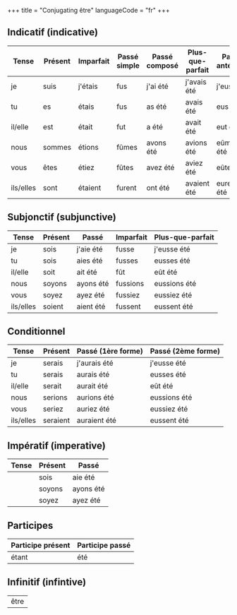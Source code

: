 +++
title = "Conjugating être"
languageCode = "fr"
+++

## Indicatif (indicative)

<table>
<thead>
<tr class="header">
<th>Tense</th>
<th>Présent</th>
<th>Imparfait</th>
<th>Passé simple</th>
<th>Passé composé</th>
<th>Plus-que-parfait</th>
<th>Passé antérieur</th>
<th>Futur simple</th>
<th>Futur antérieur</th>
</tr>
</thead>
<tbody>
<tr class="odd">
<td>je</td>
<td>suis</td>
<td>j'étais</td>
<td>fus</td>
<td>j'ai été</td>
<td>j'avais été</td>
<td>j'eus été</td>
<td>serai</td>
<td>j'aurai été</td>
</tr>
<tr class="even">
<td>tu</td>
<td>es</td>
<td>étais</td>
<td>fus</td>
<td>as été</td>
<td>avais été</td>
<td>eus été</td>
<td>seras</td>
<td>auras été</td>
</tr>
<tr class="odd">
<td>il/elle</td>
<td>est</td>
<td>était</td>
<td>fut</td>
<td>a été</td>
<td>avait été</td>
<td>eut été</td>
<td>sera</td>
<td>aura été</td>
</tr>
<tr class="even">
<td>nous</td>
<td>sommes</td>
<td>étions</td>
<td>fûmes</td>
<td>avons été</td>
<td>avions été</td>
<td>eûmes été</td>
<td>serons</td>
<td>aurons été</td>
</tr>
<tr class="odd">
<td>vous</td>
<td>êtes</td>
<td>étiez</td>
<td>fûtes</td>
<td>avez été</td>
<td>aviez été</td>
<td>eûtes été</td>
<td>serez</td>
<td>aurez été</td>
</tr>
<tr class="even">
<td>ils/elles</td>
<td>sont</td>
<td>étaient</td>
<td>furent</td>
<td>ont été</td>
<td>avaient été</td>
<td>eurent été</td>
<td>seront</td>
<td>auront été</td>
</tr>
</tbody>
</table>

## Subjonctif (subjunctive)

<table>
<thead>
<tr class="header">
<th>Tense</th>
<th>Présent</th>
<th>Passé</th>
<th>Imparfait</th>
<th>Plus-que-parfait</th>
</tr>
</thead>
<tbody>
<tr class="odd">
<td>je</td>
<td>sois</td>
<td>j'aie été</td>
<td>fusse</td>
<td>j'eusse été</td>
</tr>
<tr class="even">
<td>tu</td>
<td>sois</td>
<td>aies été</td>
<td>fusses</td>
<td>eusses été</td>
</tr>
<tr class="odd">
<td>il/elle</td>
<td>soit</td>
<td>ait été</td>
<td>fût</td>
<td>eût été</td>
</tr>
<tr class="even">
<td>nous</td>
<td>soyons</td>
<td>ayons été</td>
<td>fussions</td>
<td>eussions été</td>
</tr>
<tr class="odd">
<td>vous</td>
<td>soyez</td>
<td>ayez été</td>
<td>fussiez</td>
<td>eussiez été</td>
</tr>
<tr class="even">
<td>ils/elles</td>
<td>soient</td>
<td>aient été</td>
<td>fussent</td>
<td>eussent été </td>
</tr>
</tbody>
</table>

## Conditionnel

<table>
<thead>
<tr class="header">
<th>Tense</th>
<th>Présent</th>
<th>Passé (1ère forme)</th>
<th>Passé (2ème forme)</th>
</tr>
</thead>
<tbody>
<tr class="odd">
<td>je</td>
<td>serais</td>
<td>j'aurais été</td>
<td>j'eusse été</td>
</tr>
<tr class="even">
<td>tu</td>
<td>serais</td>
<td>aurais été</td>
<td>eusses été</td>
</tr>
<tr class="odd">
<td>il/elle</td>
<td>serait</td>
<td>aurait été</td>
<td>eût été</td>
</tr>
<tr class="even">
<td>nous</td>
<td>serions</td>
<td>aurions été</td>
<td>eussions été</td>
</tr>
<tr class="odd">
<td>vous</td>
<td>seriez</td>
<td>auriez été</td>
<td>eussiez été</td>
</tr>
<tr class="even">
<td>ils/elles</td>
<td>seraient</td>
<td>auraient été</td>
<td>eussent été</td>
</tr>
</tbody>
</table>

## Impératif (imperative)

<table>
<thead>
<tr class="header">
<th>Tense</th>
<th>Présent</th>
<th>Passé</th>
</tr>
</thead>
<tbody>
<tr class="odd">
<td></td>
<td>sois</td>
<td>aie été</td>
</tr>
<tr class="even">
<td></td>
<td>soyons</td>
<td>ayons été</td>
</tr>
<tr class="odd">
<td></td>
<td>soyez</td>
<td>ayez été</td>
</tr>
</tbody>
</table>

## Participes

<table>
<thead>
<tr class="header">
<th>Participe présent</th>
<th>Participe passé</th>
</tr>
</thead>
<tbody>
<tr class="odd">
<td>étant</td>
<td>été</td>
</tr>
</tbody>
</table>

## Infinitif (infintive)

<table>
<tbody>
<tr class="odd">
<td>être</td>
</tr>
</tbody>
</table>

